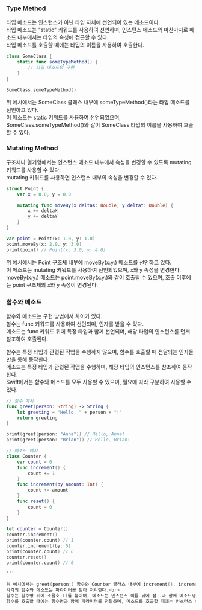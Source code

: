 ### Type Method

타입 메소드는 인스턴스가 아닌 타입 자체에 선언되어 있는 메소드이다.<br>
타입 메소드는 "static" 키워드를 사용하여 선언하며, 인스턴스 메소드와 마찬가지로 메소드 내부에서는 타입의 속성에 접근할 수 있다.<br>
타입 메소드를 호출할 때에는 타입의 이름을 사용하여 호출한다.<br>

```swift
class SomeClass {
    static func someTypeMethod() {
        // 타입 메소드의 구현
    }
}

SomeClass.someTypeMethod()
```

위 예시에서는 SomeClass 클래스 내부에 someTypeMethod()라는 타입 메소드를 선언하고 있다.<br>
이 메소드는 static 키워드를 사용하여 선언되었으며, SomeClass.someTypeMethod()와 같이 SomeClass 타입의 이름을 사용하여 호출할 수 있다.<br>

### Mutating Method

구조체나 열거형에서는 인스턴스 메소드 내부에서 속성을 변경할 수 있도록 mutating 키워드를 사용할 수 있다.<br>
mutating 키워드를 사용하면 인스턴스 내부의 속성을 변경할 수 있다.

```swift
struct Point {
    var x = 0.0, y = 0.0

    mutating func moveBy(x deltaX: Double, y deltaY: Double) {
        x += deltaX
        y += deltaY
    }
}

var point = Point(x: 1.0, y: 1.0)
point.moveBy(x: 2.0, y: 3.0)
print(point) // Point(x: 3.0, y: 4.0)

```

위 예시에서는 Point 구조체 내부에 moveBy(x:y:) 메소드를 선언하고 있다.<br>
이 메소드는 mutating 키워드를 사용하여 선언되었으며, x와 y 속성을 변경한다.<br>
moveBy(x:y:) 메소드는 point.moveBy(x:y:)와 같이 호출될 수 있으며, 호출 이후에는 point 구조체의 x와 y 속성이 변경된다.


### 함수와 메소드

함수와 메소드는 구현 방법에서 차이가 있다.<br>
함수는 func 키워드를 사용하여 선언되며, 인자를 받을 수 있다.<br>
메소드는 func 키워드 뒤에 특정 타입과 함께 선언되며, 해당 타입의 인스턴스를 먼저 참조하여 호출된다.<br>

함수는 특정 타입과 관련된 작업을 수행하지 않으며, 함수를 호출할 때 전달되는 인자들만을 통해 동작한다.<br>
메소드는 특정 타입과 관련된 작업을 수행하며, 해당 타입의 인스턴스를 참조하여 동작한다.<br>
Swift에서는 함수와 메소드를 모두 사용할 수 있으며, 필요에 따라 구분하여 사용할 수 있다.

````swift
// 함수 예시
func greet(person: String) -> String {
    let greeting = "Hello, " + person + "!"
    return greeting
}

print(greet(person: "Anna")) // Hello, Anna!
print(greet(person: "Brian")) // Hello, Brian!

// 메소드 예시
class Counter {
    var count = 0
    func increment() {
        count += 1
    }
    func increment(by amount: Int) {
        count += amount
    }
    func reset() {
        count = 0
    }
}

let counter = Counter()
counter.increment()
print(counter.count) // 1
counter.increment(by: 5)
print(counter.count) // 6
counter.reset()
print(counter.count) // 0

```

위 예시에서는 greet(person:) 함수와 Counter 클래스 내부에 increment(), increment(by:), reset() 메소드를 선언하고 있다.<br>
각각의 함수와 메소드는 파라미터를 받아 처리한다.<br>
함수는 함수명 뒤에 소괄호 ()를 붙이며, 메소드는 인스턴스 이름 뒤에 점 .과 함께 메소드명을 붙인다.<br>
함수를 호출할 때에는 함수명과 함께 파라미터를 전달하며, 메소드를 호출할 때에는 인스턴스 이름과 함께 메소드명을 사용하여 호출한다.
